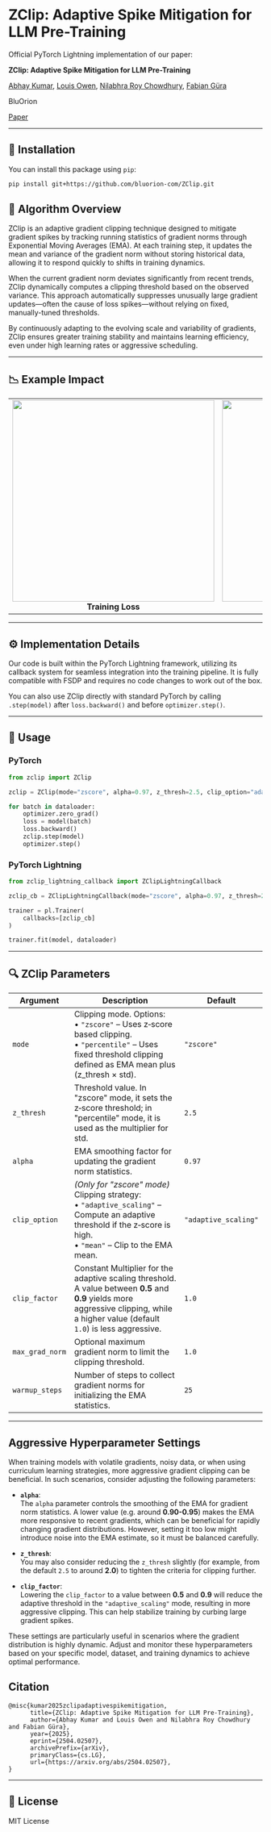 # ZClip: Adaptive Spike Mitigation for LLM Pre-Training


Official PyTorch Lightning implementation of our paper:

<b>ZClip: Adaptive Spike Mitigation for LLM Pre-Training</b>

[Abhay Kumar](https://www.linkedin.com/in/akanyaani/), [Louis Owen](https://www.linkedin.com/in/louisowen/), [Nilabhra Roy Chowdhury](https://www.linkedin.com/in/nilabhraroychowdhury/), [Fabian Güra](https://www.linkedin.com/in/guera/) 

BluOrion

[Paper](https://huggingface.co/papers/2504.02507)


---

## 🚀 Installation

You can install this package using `pip`:

```bash
pip install git+https://github.com/bluorion-com/ZClip.git
```

## 🧠 Algorithm Overview

ZClip is an adaptive gradient clipping technique designed to mitigate gradient spikes by tracking running statistics of gradient norms through Exponential Moving Averages (EMA). At each training step, it updates the mean and variance of the gradient norm without storing historical data, allowing it to respond quickly to shifts in training dynamics.

When the current gradient norm deviates significantly from recent trends, ZClip dynamically computes a clipping threshold based on the observed variance. This approach automatically suppresses unusually large gradient updates—often the cause of loss spikes—without relying on fixed, manually-tuned thresholds.

By continuously adapting to the evolving scale and variability of gradients, ZClip ensures greater training stability and maintains learning efficiency, even under high learning rates or aggressive scheduling.

---

## 📉 Example Impact

<table>
<tr>
<td align="center">
<img src="./figures/3e3.png" width="400"/>
<br><b>Training Loss</b>
</td>
<td align="center">
<img src="./figures/lr_3e3_after.png" width="400"/>
<br><b>Gradient Norm after Clipping</b>
</td>
</tr>
</table>

---

## ⚙️ Implementation Details

Our code is built within the PyTorch Lightning framework, utilizing its callback system for seamless integration into the training pipeline. It is fully compatible with FSDP and requires no code changes to work out of the box.

You can also use ZClip directly with standard PyTorch by calling `.step(model)` after `loss.backward()` and before `optimizer.step()`.

---

## 🧪 Usage

### PyTorch
```python
from zclip import ZClip

zclip = ZClip(mode="zscore", alpha=0.97, z_thresh=2.5, clip_option="adaptive_scaling", max_grad_norm=1.0, clip_factor=1.0)

for batch in dataloader:
    optimizer.zero_grad()
    loss = model(batch)
    loss.backward()
    zclip.step(model)
    optimizer.step()
```

### PyTorch Lightning
```python
from zclip_lightning_callback import ZClipLightningCallback

zclip_cb = ZClipLightningCallback(mode="zscore", alpha=0.97, z_thresh=2.5, clip_option="adaptive_scaling", max_grad_norm=1.0, clip_factor=1.0)

trainer = pl.Trainer(
    callbacks=[zclip_cb]
)

trainer.fit(model, dataloader)
```

---

## 🔍 ZClip Parameters

| Argument        | Description                                                                                                                                         | Default            |
|-----------------|-----------------------------------------------------------------------------------------------------------------------------------------------------|--------------------|
| `mode`          | Clipping mode. Options: <br> • `"zscore"` – Uses z‑score based clipping. <br> • `"percentile"` – Uses fixed threshold clipping defined as EMA mean plus (z_thresh × std). | `"zscore"`         |
| `z_thresh`      | Threshold value. In "zscore" mode, it sets the z‑score threshold; in "percentile" mode, it is used as the multiplier for std.                      | `2.5`              |
| `alpha`         | EMA smoothing factor for updating the gradient norm statistics.                                                                                    | `0.97`             |
| `clip_option`   | *(Only for "zscore" mode)* Clipping strategy: <br> • `"adaptive_scaling"` – Compute an adaptive threshold if the z‑score is high. <br> • `"mean"` – Clip to the EMA mean. | `"adaptive_scaling"` |
| `clip_factor`   | Constant Multiplier for the adaptive scaling threshold. A value between **0.5** and **0.9** yields more aggressive clipping, while a higher value (default `1.0`) is less aggressive. | `1.0`              |
| `max_grad_norm` | Optional maximum gradient norm to limit the clipping threshold.                                                                                     | `1.0`             |
| `warmup_steps`  | Number of steps to collect gradient norms for initializing the EMA statistics.                                                                     | `25`               |


---
## Aggressive Hyperparameter Settings

When training models with volatile gradients, noisy data, or when using curriculum learning strategies, more aggressive gradient clipping can be beneficial. In such scenarios, consider adjusting the following parameters:

- **`alpha`**:  
  The `alpha` parameter controls the smoothing of the EMA for gradient norm statistics. A lower value (e.g. around **0.90-0.95**) makes the EMA more responsive to recent gradients, which can be beneficial for rapidly changing gradient distributions. However, setting it too low might introduce noise into the EMA estimate, so it must be balanced carefully.

- **`z_thresh`**:  
  You may also consider reducing the `z_thresh` slightly (for example, from the default `2.5` to around **2.0**) to tighten the criteria for clipping further.

- **`clip_factor`**:  
  Lowering the `clip_factor` to a value between **0.5** and **0.9** will reduce the adaptive threshold in the `"adaptive_scaling"` mode, resulting in more aggressive clipping. This can help stabilize training by curbing large gradient spikes.

These settings are particularly useful in scenarios where the gradient distribution is highly dynamic. Adjust and monitor these hyperparameters based on your specific model, dataset, and training dynamics to achieve optimal performance.

## Citation
```
@misc{kumar2025zclipadaptivespikemitigation,
      title={ZClip: Adaptive Spike Mitigation for LLM Pre-Training}, 
      author={Abhay Kumar and Louis Owen and Nilabhra Roy Chowdhury and Fabian Güra},
      year={2025},
      eprint={2504.02507},
      archivePrefix={arXiv},
      primaryClass={cs.LG},
      url={https://arxiv.org/abs/2504.02507}, 
}
```


---

## 📜 License
MIT License
